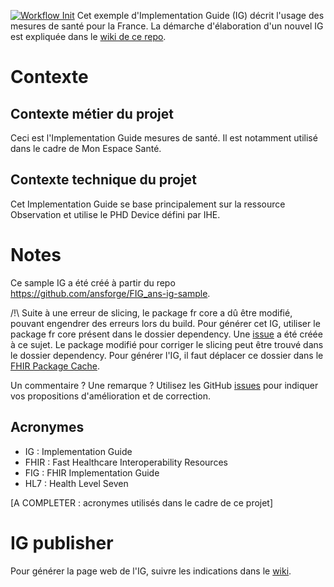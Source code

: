 [![Workflow Init](https://github.com/ansforge/IG-fhir-mesures-de-sante/actions/workflows/fhir-worklows.yml/badge.svg)](https://github.com/ansforge/IG-fhir-mesures-de-sante/actions/workflows/fhir-worklows.yml)
Cet exemple d'Implementation Guide (IG) décrit l'usage des mesures de santé pour la France. La démarche d'élaboration d'un nouvel IG est expliquée dans le [wiki de ce repo](https://github.com/ansforge/FIG_ans-ig-sample/wiki). 

# Contexte

## Contexte métier du projet
Ceci est l'Implementation Guide mesures de santé. Il est notamment utilisé dans le cadre de Mon Espace Santé.

## Contexte technique du projet
Cet Implementation Guide se base principalement sur la ressource Observation et utilise le PHD Device défini par IHE.


# Notes
Ce sample IG a été créé à partir du repo https://github.com/ansforge/FIG_ans-ig-sample.

/!\ Suite à une erreur de slicing, le package fr core a dû être modifié, pouvant engendrer des erreurs lors du build. Pour générer cet IG, utiliser le package fr core présent dans le dossier dependency. Une [issue](https://github.com/Interop-Sante/hl7.fhir.fr.core/issues/36) a été créée à ce sujet.
Le package modifié pour corriger le slicing peut être trouvé dans le dossier dependency. Pour générer l'IG, il faut déplacer ce dossier dans le [FHIR Package Cache](https://confluence.hl7.org/display/FHIR/FHIR+Package+Cache).


Un commentaire ? Une remarque ? Utilisez les GitHub [issues](https://docs.github.com/fr/issues) pour indiquer vos propositions d'amélioration et de correction.

## Acronymes

* IG : Implementation Guide
* FHIR : Fast Healthcare Interoperability Resources
* FIG : FHIR Implementation Guide
* HL7 : Health Level Seven

[A COMPLETER : acronymes utilisés dans le cadre de ce projet]



# IG publisher

Pour générer la page web de l'IG, suivre les indications dans le [wiki](https://github.com/ansforge/FIG_ans-ig-sample/wiki).

